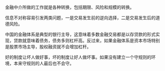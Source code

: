 金融中介所做的工作就是各种转换，包括期限、风险和规模的转换。

信息不对称容易引发两类问题，一是交易发生前的逆向选择，二是交易发生后的道德风险。

中国的金融体系是典型的银行主导，这意味着多数金融交易都是以存贷款的形式实现，贷款就意味着债务，债务多则杠杆高。反过来，如果金融体系是资本市场特别是股票市场主导，股权融资就不会增加杠杆。

好的制度让坏人做好事，坏的制度让好人做坏事。如果没有建立一个守规则的环境，本来守规则的人最后也不会守。
